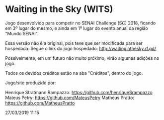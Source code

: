 # Waiting in the Sky (WITS)

Jogo desenvolvido para competir no SENAI Challenge (SC) 2018, ficando em 3º lugar do mesmo, e ainda em 1º lugar do evento anual da região "Mundo SENAI". 

Essa versão não é a original, pois teve que ser modificada para ser hospedada. Segue o link do jogo hospedado: http://waitinginthesky.rf.gd/

Possivelmente, em um futuro não muito próximo, virão algumas adições no jogo.

Todos os devidos créditos estão na aba "Créditos", dentro do jogo.

Jogo/site produzido por:

Henrique Stratmann Rampazzo: https://github.com/henriqueSrampazzo
Mateus Petry: https://github.com/MateusPetry
Matheus Pratto: https://github.com/MatheusPratto

27/03/2019 11:15
